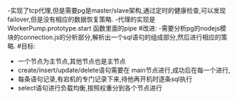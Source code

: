 -实现了tcp代理,但是需要pg是master/slave架构,通过定时的健康检查,可以发现failover,但是没有相应的数据恢复策略.
-代理的实现是 WorkerPump.prototype.start 函数里面的pipe
#改进:
-需要分析pg的nodejs模块的connection.js的分析部分,解析出一个sql语句的组成部分,然后进行相应的策略.
#目标:
- 一个节点为主节点,其他节点也是主节点
- create/insert/update/delete语句需要在 main节点进行,成功后在每一个进行,
- 每条语句记录,有宕机的专门记录下来,待他再开机时逐条sql执行
- select语句进行负载均衡,按照权重分到各个节点进行
